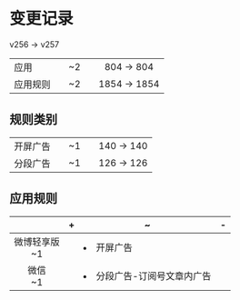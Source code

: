 # 变更记录

v256 -> v257

||||||
|-|:-:|:-:|:-:|:-:|
|应用||~2||804 -> 804|
|应用规则||~2||1854 -> 1854|

## 规则类别

||||||
|-|:-:|:-:|:-:|:-:|
|开屏广告||~1||140 -> 140|
|分段广告||~1||126 -> 126|

## 应用规则

||+|~|-|
|:-:|-|-|-|
|微博轻享版<br>~1||<li>开屏广告||
|微信<br>~1||<li>分段广告-订阅号文章内广告||
